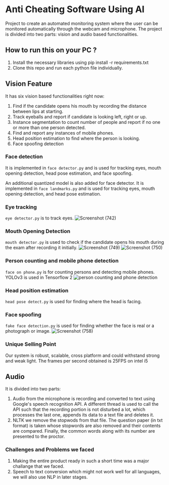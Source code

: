 # Anti Cheating Software Using AI

Project to create an automated monitoring system where the user can be monitored automatically through the webcam and microphone. The project is divided into two parts: vision and audio based functionalities.

## How to run this on your PC ?

1. Install the necessary libraries using pip install -r requirements.txt 
2. Clone this repo and run each python file individually.


## Vision Feature

It has six vision based functionalities right now:
1. Find if the candidate opens his mouth by recording the distance between lips at starting.
2. Track eyeballs and report if candidate is looking left, right or up. 
3. Instance segmentation to count number of people and report if no one or more than one person detected.
4. Find and report any instances of mobile phones.
5. Head position estimation to find where the person is looking.
6. Face spoofing detection

### Face detection

It is implemented in `face detector.py` and is used for tracking eyes, mouth opening detection, head pose estimation, and face spoofing.

An additional quantized model is also added for face detector.
It is implemented in `face landmarks.py` and is used for tracking eyes, mouth opening detection, and head pose estimation.

### Eye tracking
`eye detector.py` is to track eyes. 
![Screenshot (742)](https://user-images.githubusercontent.com/48823353/97790593-d1726180-1bef-11eb-81fe-bf38aabb2386.png)



### Mouth Opening Detection
`mouth detector.py` is used to check if the candidate opens his mouth during the exam after recording it initially. 
![Screenshot (749)](https://user-images.githubusercontent.com/48823353/97790635-18f8ed80-1bf0-11eb-8c47-7e29abeb20ff.png)
![Screenshot (750)](https://user-images.githubusercontent.com/48823353/97790645-2ca45400-1bf0-11eb-9529-f30baf92d1e3.png)


### Person counting and mobile phone detection
`face on phone.py` is for counting persons and detecting mobile phones. YOLOv3 is used in Tensorflow 2 
![person counting and phone detection]()

### Head position estimation
`head pose detect.py` is used for finding where the head is facing.


### Face spoofing
`fake face detection.py` is used for finding whether the face is real or a photograph or image.
![Screenshot (758)](https://user-images.githubusercontent.com/48823353/97790611-f1098a00-1bef-11eb-9d3a-2f90fd22ed5a.png)

### Unique Selling Point
Our system is robust, scalable, cross platform and could withstand strong and weak light. The frames per second obtained is 25FPS on intel i5


## Audio
It is divided into two parts:
1. Audio from the microphone is recording and converted to text using Google's speech recognition API. A different thread is used to call the API such that the recording portion is not disturbed a lot, which processes the last one, appends its data to a text file and deletes it.
2. NLTK we remove the stopwods from that file. The question paper (in txt format) is taken whose stopwords are also removed and their contents are compared. Finally, the common words along with its number are presented to the proctor.


### Challenges and Problems we faced
1. Making the entire product ready in such a short time was a major challange that we faced.
2. Speech to text conversion which might not work well for all languages, we will also use NLP in later stages.



